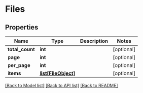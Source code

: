 # Files

## Properties
Name | Type | Description | Notes
------------ | ------------- | ------------- | -------------
**total_count** | **int** |  | [optional] 
**page** | **int** |  | [optional] 
**per_page** | **int** |  | [optional] 
**items** | [**list[FileObject]**](FileObject.md) |  | [optional] 

[[Back to Model list]](../README.md#documentation-for-models) [[Back to API list]](../README.md#documentation-for-api-endpoints) [[Back to README]](../README.md)


